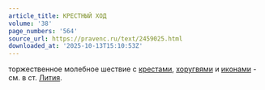```yaml
---
article_title: КРЕСТНЫЙ ХОД
volume: '38'
page_numbers: '564'
source_url: https://pravenc.ru/text/2459025.html
downloaded_at: '2025-10-13T15:10:53Z'
---
```


торжественное молебное шествие с [крестами](https://pravenc.ru/text/крестами.html), [хоругвями](https://pravenc.ru/text/хоругвями.html) и [иконами](https://pravenc.ru/text/иконами.html) - см. в ст. [Лития](https://pravenc.ru/text/Лития.html).
